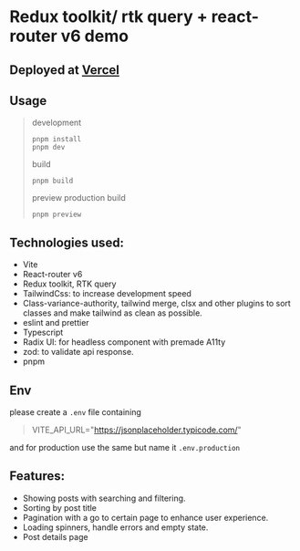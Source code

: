 # Redux toolkit/ rtk query + react-router v6 demo

## Deployed at [Vercel](https://react-router-v6-redux-toolkit.vercel.app/)
## Usage
> development
> ```
> pnpm install
> pnpm dev
> ```
> build
> ```
> pnpm build
> ```
> preview production build
> ```
> pnpm preview
> ```

## Technologies used:
- Vite
- React-router v6
- Redux toolkit, RTK query
- TailwindCss: to increase development speed
- Class-variance-authority, tailwind merge, clsx and other plugins to sort classes and make tailwind as clean as possible.
- eslint and prettier
- Typescript
- Radix UI: for headless component with premade A11ty
- zod: to validate api response.
- pnpm

## Env
please create a `.env` file containing
> VITE_API_URL="https://jsonplaceholder.typicode.com/"

and for production use the same but name it `.env.production`

## Features:
- Showing posts with searching and filtering.
- Sorting by post title
- Pagination with a go to certain page to enhance user experience.
- Loading spinners, handle errors and empty state.
- Post details page
